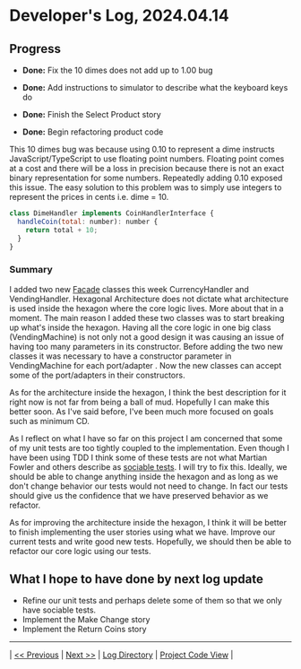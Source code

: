 # Developer's Log, 2024.04.14

## Progress

* __Done:__ Fix the 10 dimes does not add up to 1.00 bug

* __Done:__ Add instructions to simulator to describe what the keyboard keys do

* __Done:__ Finish the Select Product story

* __Done:__ Begin refactoring product code

This 10 dimes bug was because using 0.10 to represent a dime instructs JavaScript/TypeScript to use floating point numbers. Floating point comes at a cost and there will be a loss in precision because there is not an exact binary representation for some numbers. Repeatedly adding 0.10 exposed this issue. The easy solution to this problem was to simply use integers to represent the prices in cents i.e. dime = 10.

```javascript
class DimeHandler implements CoinHandlerInterface {
  handleCoin(total: number): number {
    return total + 10;
  }
}
```

### Summary

I added two new [Facade](https://en.wikipedia.org/wiki/Facade_pattern) classes this week CurrencyHandler and VendingHandler. Hexagonal Architecture does not dictate what architecture is used inside the hexagon where the core logic lives. More about that in a moment. The main reason I added these two classes was to start breaking up what's inside the hexagon. Having all the core logic in one big class (VendingMachine) is not only not a good design it was causing an issue of having too many parameters in its constructor. Before adding the two new classes it was necessary to have a constructor parameter in VendingMachine for each port/adapter . Now the new classes can accept some of the port/adapters in their constructors.

As for the architecture inside the hexagon, I think the best description for it right now is not far from being a ball of mud. Hopefully I can make this better soon. As I've said before, I've been much more focused on goals such as minimum CD.

As I reflect on what I have so far on this project I am concerned that some of my unit tests are too tightly coupled to the implementation. Even though I have been using TDD I think some of these tests are not what Martian Fowler and others describe as [sociable tests](https://martinfowler.com/bliki/UnitTest.html). I will try to fix this. Ideally, we should be able to change anything inside the hexagon and as long as we don't change behavior our tests would not need to change. In fact our tests should give us the confidence that we have preserved behavior as we refactor.

As for improving the architecture inside the hexagon, I think it will be better to finish implementing the user stories using what we have. Improve our current tests and write good new tests. Hopefully, we should then be able to refactor our core logic using our tests.

## What I hope to have done by next log update

* Refine our unit tests and perhaps delete some of them so that we only have sociable tests.
* Implement the Make Change story
* Implement the Return Coins story

---
| [<< Previous](https://woodyb.github.io/vending-machine-project/design/developers-log/2024.04.08)
| [Next >>](https://woodyb.github.io/vending-machine-project/design/developers-log/2024.04.22)
| [Log Directory](https://woodyb.github.io/vending-machine-project/design/developers-log/Directory-Of-Developers-Logs)
| [Project Code View](https://github.com/WoodyB/vending-machine-project) |
